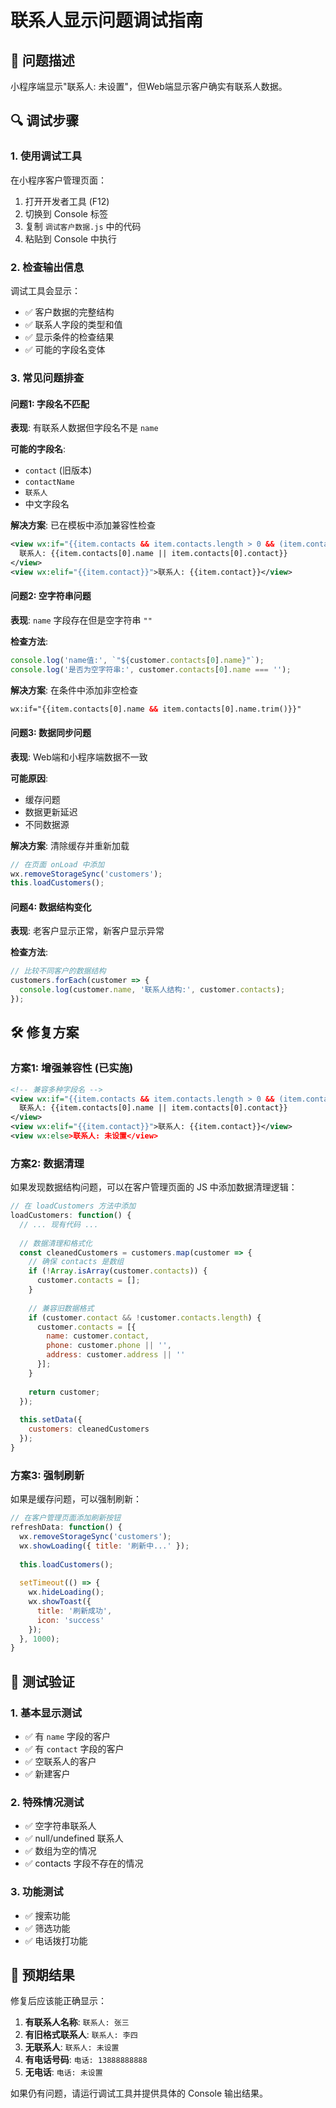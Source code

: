 # 联系人显示问题调试指南

## 🐛 问题描述

小程序端显示"联系人: 未设置"，但Web端显示客户确实有联系人数据。

## 🔍 调试步骤

### 1. 使用调试工具

在小程序客户管理页面：
1. 打开开发者工具 (F12)
2. 切换到 Console 标签
3. 复制 `调试客户数据.js` 中的代码
4. 粘贴到 Console 中执行

### 2. 检查输出信息

调试工具会显示：
- ✅ 客户数据的完整结构
- ✅ 联系人字段的类型和值
- ✅ 显示条件的检查结果
- ✅ 可能的字段名变体

### 3. 常见问题排查

#### 问题1: 字段名不匹配
**表现**: 有联系人数据但字段名不是 `name`

**可能的字段名**:
- `contact` (旧版本)
- `contactName` 
- `联系人`
- 中文字段名

**解决方案**: 已在模板中添加兼容性检查
```xml
<view wx:if="{{item.contacts && item.contacts.length > 0 && (item.contacts[0].name || item.contacts[0].contact)}}">
  联系人: {{item.contacts[0].name || item.contacts[0].contact}}
</view>
<view wx:elif="{{item.contact}}">联系人: {{item.contact}}</view>
```

#### 问题2: 空字符串问题
**表现**: `name` 字段存在但是空字符串 `""`

**检查方法**:
```javascript
console.log('name值:', `"${customer.contacts[0].name}"`);
console.log('是否为空字符串:', customer.contacts[0].name === '');
```

**解决方案**: 在条件中添加非空检查
```xml
wx:if="{{item.contacts[0].name && item.contacts[0].name.trim()}}"
```

#### 问题3: 数据同步问题
**表现**: Web端和小程序端数据不一致

**可能原因**:
- 缓存问题
- 数据更新延迟
- 不同数据源

**解决方案**: 清除缓存并重新加载
```javascript
// 在页面 onLoad 中添加
wx.removeStorageSync('customers');
this.loadCustomers();
```

#### 问题4: 数据结构变化
**表现**: 老客户显示正常，新客户显示异常

**检查方法**:
```javascript
// 比较不同客户的数据结构
customers.forEach(customer => {
  console.log(customer.name, '联系人结构:', customer.contacts);
});
```

## 🛠️ 修复方案

### 方案1: 增强兼容性 (已实施)

```xml
<!-- 兼容多种字段名 -->
<view wx:if="{{item.contacts && item.contacts.length > 0 && (item.contacts[0].name || item.contacts[0].contact)}}">
  联系人: {{item.contacts[0].name || item.contacts[0].contact}}
</view>
<view wx:elif="{{item.contact}}">联系人: {{item.contact}}</view>
<view wx:else>联系人: 未设置</view>
```

### 方案2: 数据清理

如果发现数据结构问题，可以在客户管理页面的 JS 中添加数据清理逻辑：

```javascript
// 在 loadCustomers 方法中添加
loadCustomers: function() {
  // ... 现有代码 ...
  
  // 数据清理和格式化
  const cleanedCustomers = customers.map(customer => {
    // 确保 contacts 是数组
    if (!Array.isArray(customer.contacts)) {
      customer.contacts = [];
    }
    
    // 兼容旧数据格式
    if (customer.contact && !customer.contacts.length) {
      customer.contacts = [{
        name: customer.contact,
        phone: customer.phone || '',
        address: customer.address || ''
      }];
    }
    
    return customer;
  });
  
  this.setData({
    customers: cleanedCustomers
  });
}
```

### 方案3: 强制刷新

如果是缓存问题，可以强制刷新：

```javascript
// 在客户管理页面添加刷新按钮
refreshData: function() {
  wx.removeStorageSync('customers');
  wx.showLoading({ title: '刷新中...' });
  
  this.loadCustomers();
  
  setTimeout(() => {
    wx.hideLoading();
    wx.showToast({
      title: '刷新成功',
      icon: 'success'
    });
  }, 1000);
}
```

## 📱 测试验证

### 1. 基本显示测试
- ✅ 有 `name` 字段的客户
- ✅ 有 `contact` 字段的客户  
- ✅ 空联系人的客户
- ✅ 新建客户

### 2. 特殊情况测试
- ✅ 空字符串联系人
- ✅ null/undefined 联系人
- ✅ 数组为空的情况
- ✅ contacts 字段不存在的情况

### 3. 功能测试
- ✅ 搜索功能
- ✅ 筛选功能
- ✅ 电话拨打功能

## 🎯 预期结果

修复后应该能正确显示：

1. **有联系人名称**: `联系人: 张三`
2. **有旧格式联系人**: `联系人: 李四` 
3. **无联系人**: `联系人: 未设置`
4. **有电话号码**: `电话: 13888888888`
5. **无电话**: `电话: 未设置`

如果仍有问题，请运行调试工具并提供具体的 Console 输出结果。 